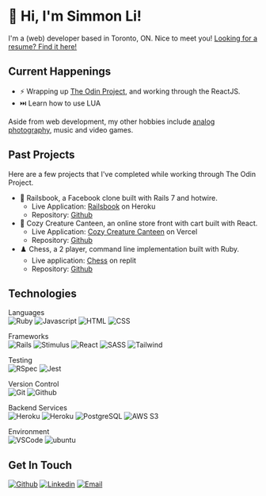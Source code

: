 # &#128075; Hi, I'm Simmon Li!

I'm a (web) developer based in Toronto, ON. Nice to meet you! [Looking for a resume? Find it here!](https://crespire.net/resume)

## Current Happenings
* &#9889; Wrapping up [The Odin Project](https://theodinproject.com), and working through the ReactJS.
* &#9197;&#65039; Learn how to use LUA

Aside from web development, my other hobbies include [analog photography](https://simmon.li), music and video games.

## Past Projects
Here are a few projects that I've completed while working through The Odin Project.
* &#128216; Railsbook, a Facebook clone built with Rails 7 and hotwire.
  * Live Application: [Railsbook](https://railsbook.crespire.dev) on Heroku
  * Repository: [Github](https://github.com/crespire/rails_railsbook)
* &#128054; Cozy Creature Canteen, an online store front with cart built with React.
  * Live Application: [Cozy Creature Canteen](https://cozy-creature-canteen.vercel.app/) on Vercel
  * Repository: [Github](https://github.com/crespire/js-shopping-cart)
* &#9823;&#65039; Chess, a 2 player, command line implementation built with Ruby.
  * Live application: [Chess](https://replit.com/@crespire/rubychess?lite=1&outputonly=1#README.md) on replit
  * Repository: [Github](https://github.com/crespire/ruby_chess)

## Technologies
Languages  
![Ruby](https://img.shields.io/badge/-Ruby-000?style=flat-square&logo=ruby&logoColor=azure&color=forestgreen) ![Javascript](https://img.shields.io/badge/-Javascript-000?style=flat-square&logo=javascript&logoColor=azure&color=forestgreen) ![HTML](https://img.shields.io/badge/-HTML-000?style=flat-square&logo=html5&logoColor=azure&color=forestgreen) ![CSS](https://img.shields.io/badge/-CSS-000?style=flat-square&logo=css3&logoColor=azure&color=forestgreen)

Frameworks  
![Rails](https://img.shields.io/badge/-Rails-000?style=flat-square&logo=ruby-on-rails&logoColor=azure&color=forestgreen) ![Stimulus](https://img.shields.io/badge/-Stimulus-000?style=flat-square&logo=stimulus&logoColor=azure&color=forestgreen)  ![React](https://img.shields.io/badge/-React-000?style=flat-square&logo=react&logoColor=azure&color=forestgreen) ![SASS](https://img.shields.io/badge/-SASS-000?style=flat-square&logo=sass&logoColor=azure&color=forestgreen) ![Tailwind](https://img.shields.io/badge/-Tailwind-000?style=flat-square&logo=tailwind-css&logoColor=azure&color=forestgreen)

Testing  
![RSpec](https://img.shields.io/badge/-RSpec-000?style=flat-square&logo=rpsec&logoColor=azure&color=forestgreen) ![Jest](https://img.shields.io/badge/-Jest-000?style=flat-square&logo=jest&logoColor=azure&color=forestgreen)

Version Control  
![Git](https://img.shields.io/badge/-Git-000?style=flat-square&logo=git&logoColor=azure&color=forestgreen) ![Github](https://img.shields.io/badge/-Github-000?style=flat-square&logo=github&logoColor=azure&color=forestgreen)

Backend Services  
![Heroku](https://img.shields.io/badge/-Heroku-000?style=flat-square&logo=heroku&logoColor=azure&color=forestgreen) ![Heroku](https://img.shields.io/badge/-Vercel-000?style=flat-square&logo=vercel&logoColor=azure&color=forestgreen) ![PostgreSQL](https://img.shields.io/badge/-PostgreSQL-000?style=flat-square&logo=postgresql&logoColor=azure&color=forestgreen) ![AWS S3](https://img.shields.io/badge/-AWS_S3-000?style=flat-square&logo=amazon-s3&logoColor=azure&color=forestgreen)

Environment  
![VSCode](https://img.shields.io/badge/-VSCode-000?style=flat-square&logo=visualstudiocode&logoColor=azure&color=forestgreen) ![ubuntu](https://img.shields.io/badge/-Ubuntu-000?style=flat-square&logo=ubuntu)

## Get In Touch
[![Github](https://img.shields.io/badge/-Simmon_Li-000?style=flat-square&logo=github&logoColor=azure&color=181717)](https://github.com/crespire) [![Linkedin](https://img.shields.io/badge/-Simmon_Li-000?style=flat-square&logo=linkedin&logoColor=azure&color=0A66C2)](https://www.linkedin.com/in/simmonli/) [![Email](https://img.shields.io/badge/-Simmon_Li-000?style=flat-square&logo=gmail&logoColor=azure&color=EA4335)](mailto:hello@crespire.dev)
